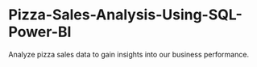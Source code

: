 # Pizza-Sales-Analysis-Using-SQL-Power-BI
Analyze pizza sales data to gain insights into our business performance. 
